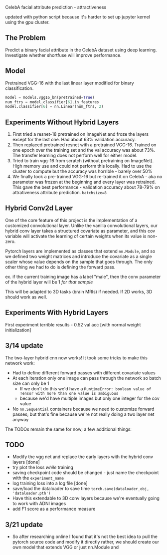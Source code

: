 CelebA facial attribute prediction - attractiveness

updated with python script because it's harder to set up jupyter kernel using the gpu cluster.

## The Problem
Predict a binary facial attribute in the CelebA dataset using deep learning. Investigate whether shortfuse will improve performance.

## Model
Pretrained VGG-16 with the last linear layer modified for binary classification.
```python
model = models.vgg16_bn(pretrained=True)
num_ftrs = model.classifier[6].in_features
model.classifier[6] = nn.Linear(num_ftrs, 2)
```

## Experiments Without Hybrid Layers
1. First tried a resnet-18 pretrained on ImageNet and froze the layers except for the last one. Had about 63% validation accuracy. 
2. Then replaced pretrained resnet with a pretrained VGG-16. Trained on one epoch over the training set and the val accuracy was about 73%. The transfer learning does not perform well for either model. 
3. Tried to train vgg-16 from scratch (without pretraining on ImageNet). High memory use and could not perform this locally. Had to use the cluster to compute but the accuracy was horrible - barely over 50%
4. We finally took a pre-trained VGG-16 but re-trained it on CelebA - aka no parameter was frozen at the beginning and every layer was retrained. This gave the best performance - validation accuracy about 78-79% on attrativeness attribute prediction. `batchsize=8`

## Hybrid Conv2d Layer
One of the core feature of this project is the implementation of a customized convolutional layer. 
Unlike the vanilla convolutional layers, our hybrid conv layer takes a structured covariate as parameter, and this cov variable will activate the learning of certain weights when its value is non-zero.

Pytorch layers are implemented as classes that extend `nn.Module`, and so we defined two weight matrices and introduce the covariate as a single scaler whose value depends on the sample that goes through. The only other thing we had to do is defining the forward pass. 

ex. if the current training image has a label "male", then the conv parameter of the hybrid layer will be 1 *for that sample*

This will be adapted to 3D tasks (brain MRIs) if needed. If 2D works, 3D should work as well.

## Experiments With Hybrid Layers
First experiment terrible results - 0.52 val acc [with normal weight initialization]

 ## 3/14 update
 The two-layer hybrid cnn now works! It took some tricks to make this network work:
  - Had to define different forward passes with different covariate values
  - At each iteration only one image can pass through the network so batch size can only be 1
    - If we don't do this we'd have a `RuntimeError: boolean value of Tensor with more than one value is ambiguous`
    - because we'd have multiple images but only one integer for the cov value
  - No `nn.Sequential` containers because we need to customize forward passes; but that's fine because we're not really doing a two layer net anyway

The TODOs remain the same for now; a few additional things:

## TODO
 - Modify the vgg net and replace the early layers with the hybrid conv layers [done]
 - try plot the loss *while* training
 - saving checkpoint code should be changed - just name the checkpoint with the `experiment_name`
 - log training loss into a log file [done]
 - save/load the dataloader to save time `torch.save(dataloader_obj, 'dataloader.pth')`
 - Have this extendable to 3D conv layers because we're eventually going to work with ADNI images
 - add F1 score as a performance measure

## 3/21 update
 - So after researching online I found that it's not the best idea to pull the pytorch source code and modify it directly
   rather, we should create our own model that extends VGG or just nn.Module and 